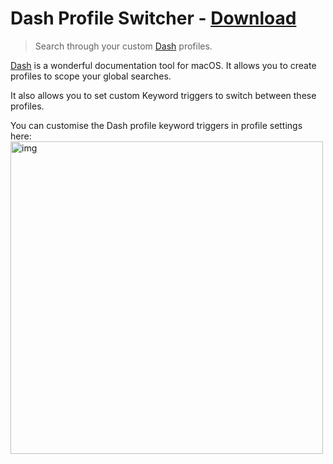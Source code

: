 # Dash Profile Switcher - [Download](https://github.com/nikitavoloboev/small-workflows/blob/master/dash-profile-switch/Dash%20profile%20switch.alfredworkflow?raw=true)
> Search through your custom [Dash](https://kapeli.com/dash) profiles.

[Dash](http://kapeli.com/dash) is a wonderful documentation tool for macOS. It allows you to create profiles to scope your global searches.

It also allows you to set custom Keyword triggers to switch between these profiles.

You can customise the Dash profile keyword triggers in profile settings here:
<img src="https://i.imgur.com/tc50FJq.png" width="500" alt="img">


